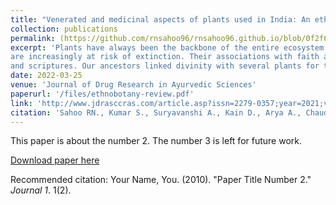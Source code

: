 ```yaml
---
title: "Venerated and medicinal aspects of plants used in India: An ethnobotanical review"
collection: publications
permalink: (https://github.com/rnsahoo96/rnsahoo96.github.io/blob/0f2f6a573c46e1977323d95d8f0c70be20b15af3/files/ethnobotany-review.pdf)
excerpt: 'Plants have always been the backbone of the entire ecosystem of life. Humans depend upon plants not only for fulfilling their basic needs but also for spiritual activities. Their significance has been attributed to their social importance. However, with modernization, these very traditional cultures and practices
are increasingly at risk of extinction. Their associations with faith and religious practices have always been a boon for the conservation of plants and the entire ecosystem depends on it. India is a nation of rich cultural heritage, since ages, it has always emphasized the significance of plants in sacred texts
and scriptures. Our ancestors linked divinity with several plants for their conservation and categorized them as sacred plants because of their miraculous medicinal properties. This situation reflects that though the knowledge of the medicinal value of the plants has vanished, it is still practiced in their religious culture. The study attempts to analyze both the religious and medicinal aspects of 21 plants on the basis of their analogous use across the subcontinent with respect to religions and shared beliefs which got incorporated in our culture because of their diverse benefits, making a divine way for the protection of nature and culture. This study shall stress the importance of ethnobotany and help in the constitution of realistic conservation strategies aiding sustainable development. The enlisted medicinal plants reveal ancient practices that have been scientifically accurate in terms of health and holistic lifestyle, promoting the sustainable use of plants for the betterment of the environment.'
date: 2022-03-25
venue: 'Journal of Drug Research in Ayurvedic Sciences'
paperurl: '/files/ethnobotany-review.pdf'
link: 'http://www.jdrasccras.com/article.asp?issn=2279-0357;year=2021;volume=6;issue=3;spage=128;epage=140;aulast=Sahoo'
citation: 'Sahoo RN., Kumar S., Suryavanshi A., Kain D., Arya A., Chaudhry B. Venerated and medicinal aspects of plants used in India: An ethnobotanical review. J Drug Res Ayurvedic Sci 2021;6:128-40. DOI: 10.4103/jdras.jdras_15_21'
---
```

This paper is about the number 2. The number 3 is left for future work.

[Download paper here](http://academicpages.github.io/files/paper2.pdf)

Recommended citation: Your Name, You. (2010). "Paper Title Number 2." <i>Journal 1</i>. 1(2).
